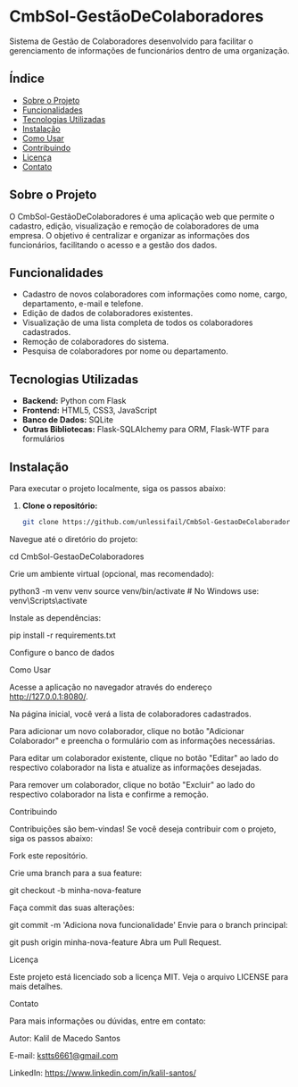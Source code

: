 # CmbSol-GestãoDeColaboradores

Sistema de Gestão de Colaboradores desenvolvido para facilitar o gerenciamento de informações de funcionários dentro de uma organização.

## Índice

- [Sobre o Projeto](#sobre-o-projeto)
- [Funcionalidades](#funcionalidades)
- [Tecnologias Utilizadas](#tecnologias-utilizadas)
- [Instalação](#instalação)
- [Como Usar](#como-usar)
- [Contribuindo](#contribuindo)
- [Licença](#licença)
- [Contato](#contato)

## Sobre o Projeto

O CmbSol-GestãoDeColaboradores é uma aplicação web que permite o cadastro, edição, visualização e remoção de colaboradores de uma empresa. O objetivo é centralizar e organizar as informações dos funcionários, facilitando o acesso e a gestão dos dados.

## Funcionalidades

- Cadastro de novos colaboradores com informações como nome, cargo, departamento, e-mail e telefone.
- Edição de dados de colaboradores existentes.
- Visualização de uma lista completa de todos os colaboradores cadastrados.
- Remoção de colaboradores do sistema.
- Pesquisa de colaboradores por nome ou departamento.

## Tecnologias Utilizadas

- **Backend:** Python com Flask
- **Frontend:** HTML5, CSS3, JavaScript
- **Banco de Dados:** SQLite
- **Outras Bibliotecas:** Flask-SQLAlchemy para ORM, Flask-WTF para formulários

## Instalação

Para executar o projeto localmente, siga os passos abaixo:

1. **Clone o repositório:**

   ```bash
   git clone https://github.com/unlessifail/CmbSol-GestaoDeColaboradores.git

Navegue até o diretório do projeto:

cd CmbSol-GestaoDeColaboradores

Crie um ambiente virtual (opcional, mas recomendado):

python3 -m venv venv
source venv/bin/activate  # No Windows use: venv\Scripts\activate

Instale as dependências:

pip install -r requirements.txt

Configure o banco de dados

Como Usar

Acesse a aplicação no navegador através do endereço http://127.0.0.1:8080/.

Na página inicial, você verá a lista de colaboradores cadastrados.

Para adicionar um novo colaborador, clique no botão "Adicionar Colaborador" e preencha o formulário com as informações necessárias.

Para editar um colaborador existente, clique no botão "Editar" ao lado do respectivo colaborador na lista e atualize as informações desejadas.

Para remover um colaborador, clique no botão "Excluir" ao lado do respectivo colaborador na lista e confirme a remoção.

Contribuindo

Contribuições são bem-vindas! Se você deseja contribuir com o projeto, siga os passos abaixo:

Fork este repositório.

Crie uma branch para a sua feature:

git checkout -b minha-nova-feature

Faça commit das suas alterações:

git commit -m 'Adiciona nova funcionalidade'
Envie para o branch principal:

git push origin minha-nova-feature
Abra um Pull Request.

Licença

Este projeto está licenciado sob a licença MIT. Veja o arquivo LICENSE para mais detalhes.

Contato

Para mais informações ou dúvidas, entre em contato:

Autor: Kalil de Macedo Santos

E-mail: kstts6661@gmail.com

LinkedIn: https://www.linkedin.com/in/kalil-santos/
